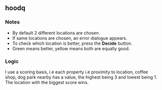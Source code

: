 ## hoodq

### Notes
- By default 2 different locations are chosen.
- If same locations are chosen, an error dialogue appears.
- To check which location is better, press the **Decide** button.
- Green means better, yellow means both are equally good.

### Logic
I use a scoring basis, i.e each property i.e proximity to location, coffee shop, dog park nearby has a value, 
the highest being 3 and lowest being 1. The location with the biggest score wins.
